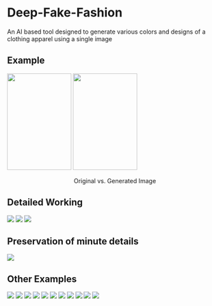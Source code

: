 # Deep-Fake-Fashion

 An AI based tool designed to generate various colors and designs of a clothing apparel using a single image

## Example

<p slign="center">
  <img src="readme_imgs\Screenshot 2021-06-26 153612.jpg" width="150" height="225" />
  <img src="readme_imgs\Screenshot 2021-06-26 153638.jpg" width="150" height="225" />
</p>

<p align="center ">Original vs. Generated Image</p>

## Detailed Working

<img src="readme_imgs/0009.jpg">
<img src="readme_imgs/0010.jpg">
<img src="readme_imgs/0011.jpg">

## Preservation of minute details

<img src="readme_imgs/0012.jpg">

## Other Examples

<img src="readme_imgs/0013.jpg">
<img src="readme_imgs/0014.jpg">
<img src="readme_imgs/0015.jpg">
<img src="readme_imgs/0016.jpg">
<img src="readme_imgs/0017.jpg">
<img src="readme_imgs/0018.jpg">
<img src="readme_imgs/0019.jpg">
<img src="readme_imgs/0020.jpg">
<img src="readme_imgs/0021.jpg">
<img src="readme_imgs/0022.jpg">
<img src="readme_imgs/0023.jpg">
